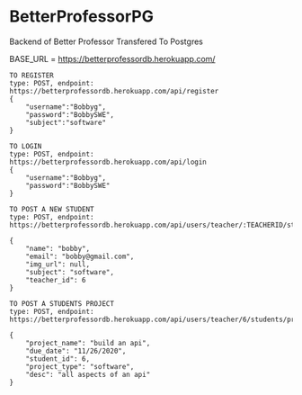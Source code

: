 # BetterProfessorPG
Backend of Better Professor Transfered To Postgres

BASE_URL = https://betterprofessordb.herokuapp.com/


```
TO REGISTER
type: POST, endpoint: https://betterprofessordb.herokuapp.com/api/register
{
    "username":"Bobbyg",
    "password":"BobbySWE",
    "subject":"software"
}
```

```
TO LOGIN
type: POST, endpoint: https://betterprofessordb.herokuapp.com/api/login
{
    "username":"Bobbyg",
    "password":"BobbySWE"
}
```

```
TO POST A NEW STUDENT
type: POST, endpoint: https://betterprofessordb.herokuapp.com/api/users/teacher/:TEACHERID/students

{
    "name": "bobby",
    "email": "bobby@gmail.com",
    "img_url": null,
    "subject": "software",
    "teacher_id": 6
}
```

```
TO POST A STUDENTS PROJECT
type: POST, endpoint: https://betterprofessordb.herokuapp.com/api/users/teacher/6/students/projects

{
    "project_name": "build an api",
    "due_date": "11/26/2020",
    "student_id": 6,
    "project_type": "software",
    "desc": "all aspects of an api"
}
```
